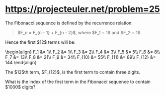 <h1><a href="https://projecteuler.net/problem=25">https://projecteuler.net/problem=25</a></h1>
<p>The Fibonacci sequence is defined by the recurrence relation:</p>
<blockquote>$F_n = F_{n - 1} + F_{n - 2}$, where $F_1 = 1$ and $F_2 = 1$.</blockquote>
<p>Hence the first $12$ terms will be:</p>
\begin{align}
F_1 &amp;= 1\\
F_2 &amp;= 1\\
F_3 &amp;= 2\\
F_4 &amp;= 3\\
F_5 &amp;= 5\\
F_6 &amp;= 8\\
F_7 &amp;= 13\\
F_8 &amp;= 21\\
F_9 &amp;= 34\\
F_{10} &amp;= 55\\
F_{11} &amp;= 89\\
F_{12} &amp;= 144
\end{align}
<p>The $12$th term, $F_{12}$, is the first term to contain three digits.</p>
<p>What is the index of the first term in the Fibonacci sequence to contain $1000$ digits?</p>
